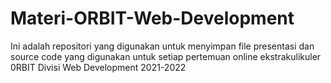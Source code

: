 # Materi-ORBIT-Web-Development
 Ini adalah repositori yang digunakan untuk menyimpan file presentasi dan source code yang digunakan untuk setiap pertemuan online ekstrakulikuler 0RBIT Divisi Web Development 2021-2022
